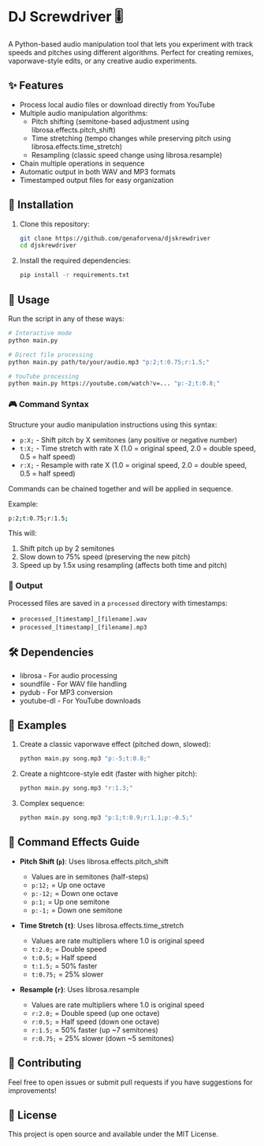 # DJ Screwdriver 🎚️

A Python-based audio manipulation tool that lets you experiment with track speeds and pitches using different algorithms. Perfect for creating remixes, vaporwave-style edits, or any creative audio experiments.

## ✨ Features

- Process local audio files or download directly from YouTube
- Multiple audio manipulation algorithms:
  - Pitch shifting (semitone-based adjustment using librosa.effects.pitch_shift)
  - Time stretching (tempo changes while preserving pitch using librosa.effects.time_stretch)
  - Resampling (classic speed change using librosa.resample)
- Chain multiple operations in sequence
- Automatic output in both WAV and MP3 formats
- Timestamped output files for easy organization

## 🚀 Installation

1. Clone this repository:
   ```bash
   git clone https://github.com/genaforvena/djskrewdriver
   cd djskrewdriver
   ```

2. Install the required dependencies:
   ```bash
   pip install -r requirements.txt
   ```

## 💫 Usage

Run the script in any of these ways:

```bash
# Interactive mode
python main.py

# Direct file processing
python main.py path/to/your/audio.mp3 "p:2;t:0.75;r:1.5;"

# YouTube processing
python main.py https://youtube.com/watch?v=... "p:-2;t:0.8;"
```

### 🎮 Command Syntax

Structure your audio manipulation instructions using this syntax:
- `p:X;` - Shift pitch by X semitones (any positive or negative number)
- `t:X;` - Time stretch with rate X (1.0 = original speed, 2.0 = double speed, 0.5 = half speed)
- `r:X;` - Resample with rate X (1.0 = original speed, 2.0 = double speed, 0.5 = half speed)

Commands can be chained together and will be applied in sequence.

Example:
```bash
p:2;t:0.75;r:1.5;
```
This will:
1. Shift pitch up by 2 semitones
2. Slow down to 75% speed (preserving the new pitch)
3. Speed up by 1.5x using resampling (affects both time and pitch)

### 📂 Output

Processed files are saved in a `processed` directory with timestamps:
- `processed_[timestamp]_[filename].wav`
- `processed_[timestamp]_[filename].mp3`

## 🛠️ Dependencies

- librosa - For audio processing
- soundfile - For WAV file handling
- pydub - For MP3 conversion
- youtube-dl - For YouTube downloads

## 🎵 Examples

1. Create a classic vaporwave effect (pitched down, slowed):
   ```bash
   python main.py song.mp3 "p:-5;t:0.8;"
   ```

2. Create a nightcore-style edit (faster with higher pitch):
   ```bash
   python main.py song.mp3 "r:1.3;"
   ```

3. Complex sequence:
   ```bash
   python main.py song.mp3 "p:1;t:0.9;r:1.1;p:-0.5;"
   ```

## 🎯 Command Effects Guide

- **Pitch Shift (`p`)**: Uses librosa.effects.pitch_shift
  - Values are in semitones (half-steps)
  - `p:12;` = Up one octave
  - `p:-12;` = Down one octave
  - `p:1;` = Up one semitone
  - `p:-1;` = Down one semitone

- **Time Stretch (`t`)**: Uses librosa.effects.time_stretch
  - Values are rate multipliers where 1.0 is original speed
  - `t:2.0;` = Double speed
  - `t:0.5;` = Half speed
  - `t:1.5;` = 50% faster
  - `t:0.75;` = 25% slower

- **Resample (`r`)**: Uses librosa.resample
  - Values are rate multipliers where 1.0 is original speed
  - `r:2.0;` = Double speed (up one octave)
  - `r:0.5;` = Half speed (down one octave)
  - `r:1.5;` = 50% faster (up ~7 semitones)
  - `r:0.75;` = 25% slower (down ~5 semitones)

## 🤝 Contributing

Feel free to open issues or submit pull requests if you have suggestions for improvements!

## 📝 License

This project is open source and available under the MIT License.